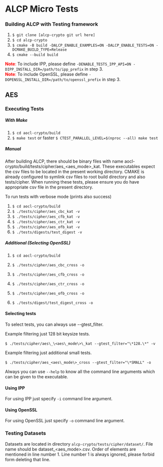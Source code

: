 # ALCP Micro Tests

### Building ALCP with Testing framework

1. `$ git clone [alcp-crypto git url here]`
2. `$ cd alcp-crypto`
3. `$ cmake -B build -DALCP_ENABLE_EXAMPLES=ON -DALCP_ENABLE_TESTS=ON -DCMAKE_BUILD_TYPE=Release`
4. `$ cmake --build build`

<span style="color:red"> __Note__: </span> To include IPP, please define `-DENABLE_TESTS_IPP_API=ON -DIPP_INSTALL_DIR=/path/to/ipp_prefix` in step 3.<br>
<span style="color:red"> __Note__: </span> To include OpenSSL, please define `-DOPENSSL_INSTALL_DIR=/path/to/openssl_prefix` in step 3.

## AES

### Executing Tests

##### With Make

1. `$ cd aocl-crypto/build`
2. `$ make test` or faster `$ CTEST_PARALLEL_LEVEL=$(nproc --all) make test`

##### Manual

After building ALCP, there should be binary files with name aocl-crypto/build/tests/cipher/aes\_\<aes\_mode\>\_kat. These executables expect the csv files to be located in the present working directory. CMAKE is already configured to symlink csv files to root build directory and also tests/cipher. When running these tests, please ensure you do have appropriate csv file in the present directory.

To run tests with verbose mode (prints also success)

1.   `$ cd aocl-crypto/build`
2.  `$ ./tests/cipher/aes_cbc_kat -v`
3.  `$ ./tests/cipher/aes_cfb_kat -v`
4.  `$ ./tests/cipher/aes_ctr_kat -v`
5.  `$ ./tests/cipher/aes_ofb_kat -v`
6.  `$ ./tests/digests/test_digest -v`

##### Additional (Selecting OpenSSL)

1. `$ cd aocl-crypto/build`

2. `$ ./tests/cipher/aes_cbc_cross -o` 

3.  `$ ./tests/cipher/aes_cfb_cross -o`

4.  `$ ./tests/cipher/aes_ctr_cross -o`

5.  `$ ./tests/cipher/aes_ofb_cross -o`
6. `$ ./tests/digest/test_digest_cross -o`

#### Selecting tests

To select tests, you can always use --gtest_filter.

Example filtering just 128 bit keysize tests.

​	`$ ./tests/cipher/aes\_\<aes\_mode\>\_kat --gtest_filter="\*128.\*" -v`

Example filtering just additional small tests.

​    `$ ./tests/cipher/aes_<aes\_mode\>_cross --gtest_filter="\*SMALL" -o `

Always you can use `--help` to know all the command line arguments which can be given to the executable.

#### Using IPP

For using IPP just specify `-i` command line argument.

#### Using OpenSSL

For using OpenSSL just specify `-o` command line argument.

### Testing Datasets

Datasets are located in directory `alcp-crypto/tests/cipher/dataset/`. File name should be dataset_\<aes\_mode\>.csv. Order of elements are mentioned in line number 1. Line number 1 is always ignored, please forbid form deleting that line.
